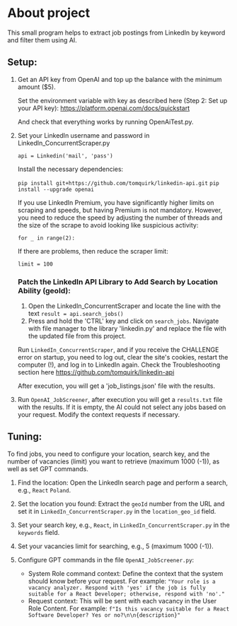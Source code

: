 # About project

This small program helps to extract job postings from LinkedIn by keyword and filter them using AI.

## Setup:

1. Get an API key from OpenAI and top up the balance with the minimum amount ($5).

	Set the environment variable with key as described here (Step 2: Set up your API key):
	https://platform.openai.com/docs/quickstart
	
	And check that everything works by running OpenAiTest.py.
	
2. Set your LinkedIn username and password in LinkedIn_ConcurrentScraper.py

	`api = Linkedin('mail', 'pass')`
	
	Install the necessary dependencies:

	`pip install git+https://github.com/tomquirk/linkedin-api.git`
	`pip install --upgrade openai`

	If you use LinkedIn Premium, you have significantly higher limits on scraping and speeds, but having Premium is not mandatory. However, you need to reduce the speed by adjusting the number of threads and the size of the scrape to avoid looking like suspicious activity:

	`for _ in range(2):`
	
	If there are problems, then reduce the scraper limit:
	
	`limit = 100`
	
	### Patch the LinkedIn API Library to Add Search by Location Ability (geoId):

	1. Open the LinkedIn_ConcurrentScraper and locate the line with the text `result = api.search_jobs()`
	2. Press and hold the 'CTRL' key and click on `search_jobs`. Navigate with file manager to the library 'linkedin.py' and replace the file with the updated file from this project.	
	
	Run `LinkedIn_ConcurrentScraper`, and if you receive the CHALLENGE error on startup, you need to log out, clear the site's cookies, restart the computer (!), and log in to LinkedIn again. Check the Troubleshooting section here https://github.com/tomquirk/linkedin-api

	After execution, you will get a 'job_listings.json' file with the results.

3. Run `OpenAI_JobScreener`, after execution you will get a `results.txt` file with the results. If it is empty, the AI could not select any jobs based on your request. Modify the context requests if necessary.

## Tuning:

To find jobs, you need to configure your location, search key, and the number of vacancies (limit) you want to retrieve (maximum 1000 (-1)), as well as set GPT commands.

1. Find the location: Open the LinkedIn search page and perform a search, e.g., `React` `Poland`.
2. Set the location you found: Extract the `geoId` number from the URL and set it in `LinkedIn_ConcurrentScraper.py` in the `location_geo_id` field.
3. Set your search key, e.g., `React`, in `LinkedIn_ConcurrentScraper.py` in the `keywords` field.
4. Set your vacancies limit for searching, e.g., 5 (maximum 1000 (-1)).
5. Configure GPT commands in the file `OpenAI_JobScreener.py`:

   - System Role command context: Define the context that the system should know before your request. For example: `"Your role is a vacancy analyzer. Respond with 'yes' if the job is fully suitable for a React Developer; otherwise, respond with 'no'."`
   - Request context: This will be sent with each vacancy in the User Role Content. For example: `f"Is this vacancy suitable for a React Software Developer? Yes or no?\n\n{description}"`
